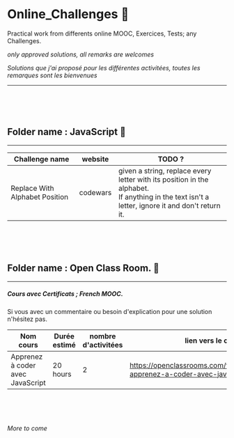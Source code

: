 # Online_Challenges :construction_worker:
Practical work from differents online MOOC, Exercices, Tests; any Challenges.
<br>

_only approved solutions, all remarks are welcomes_

_Solutions que j'ai proposé pour les différentes activitées, toutes les remarques sont les bienvenues_

------





<br>
<br>
<br>

## Folder name : JavaScript :baby_chick:
---------------



Challenge name | website | TODO ?
--- |--- |--- |
Replace With Alphabet Position | codewars | given a string, replace every letter with its position in the alphabet. <br> If anything in the text isn't a letter, ignore it and don't return it.


<br>
<br>
<br>


## Folder name : Open Class Room. :orange_book:
---------------
##### Cours avec Certificats ; _French MOOC_. 

Si vous avec un commentaire ou besoin d'explication pour une solution n'hésitez pas.

Nom cours | Durée estimé | nombre d'activitées | lien vers le cours
--- |--- |--- |--- |
Apprenez à coder avec JavaScript | 20 hours | 2 | https://openclassrooms.com/fr/courses/2984401-apprenez-a-coder-avec-javascript



<br>
<br>
<br>

_More to come_
